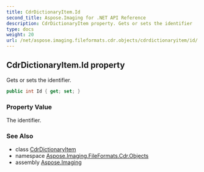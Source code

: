 ```yaml
---
title: CdrDictionaryItem.Id
second_title: Aspose.Imaging for .NET API Reference
description: CdrDictionaryItem property. Gets or sets the identifier
type: docs
weight: 20
url: /net/aspose.imaging.fileformats.cdr.objects/cdrdictionaryitem/id/
---
```

## CdrDictionaryItem.Id property

Gets or sets the identifier.

```csharp
public int Id { get; set; }
```

### Property Value

The identifier.

### See Also

* class [CdrDictionaryItem](../)
* namespace [Aspose.Imaging.FileFormats.Cdr.Objects](../../cdrdictionaryitem/)
* assembly [Aspose.Imaging](../../../)


